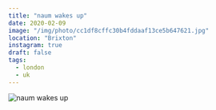 ```yaml
---
title: "naum wakes up"
date: 2020-02-09
image: "/img/photo/cc1df8cffc30b4fddaaf13ce5b647621.jpg"
location: "Brixton"
instagram: true
draft: false
tags:
  - london
  - uk
---
```


![naum wakes up](/img/photo/cc1df8cffc30b4fddaaf13ce5b647621.jpg)
